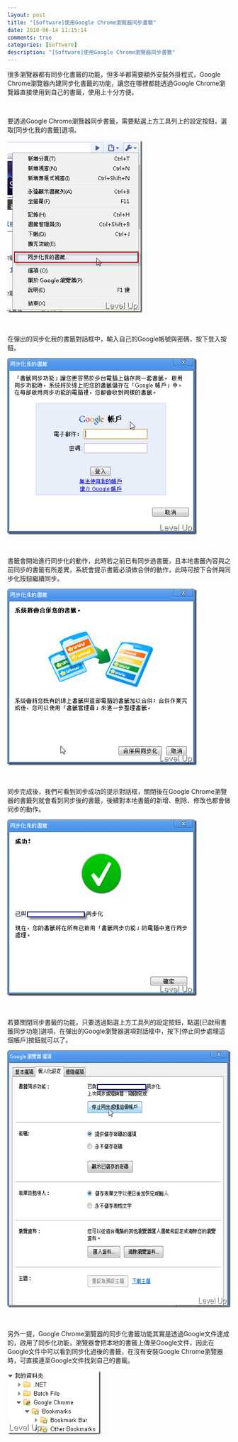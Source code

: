 ```yaml
---
layout: post
title: "[Software]使用Google Chrome瀏覽器同步書籤"
date: 2010-06-14 11:15:14
comments: true
categories: [Software]
description: "[Software]使用Google Chrome瀏覽器同步書籤"
---
```

<p>很多瀏覽器都有同步化書籤的功能，但多半都需要額外安裝外掛程式，Google Chrome瀏覽器內建同步化書籤的功能，讓您在哪裡都能透過Google Chrome瀏覽器直接使用到自己的書籤，使用上十分方便。</p>  <p> </p>  <p>要透過Google Chrome瀏覽器同步書籤，需要點選上方工具列上的設定按鈕，選取[同步化我的書籤]選項。</p>  <p><img style="border-bottom: 0px; border-left: 0px; display: inline; border-top: 0px; border-right: 0px" title="image" border="0" alt="image" src="\images\posts\15870\image_thumb.png" width="305" height="389" /></a> </p>  <p> </p>  <p>在彈出的同步化我的書籤對話框中，輸入自己的Google帳號與密碼，按下登入按鈕。</p>  <p><a href="http://files.dotblogs.com.tw/larrynung/1006/abaabe585dbd_962C/image_4.png"><img style="border-bottom: 0px; border-left: 0px; display: inline; border-top: 0px; border-right: 0px" title="image" border="0" alt="image" src="\images\posts\15870\image_thumb_1.png" width="428" height="398" /></a> </p>  <p> </p>  <p>書籤會開始進行同步化的動作，此時若之前已有同步過書籤，且本地書籤內容與之前同步的書籤有所差異，系統會提示書籤必須做合併的動作，此時可按下合併與同步化按鈕繼續同步。</p>  <p><a href="http://files.dotblogs.com.tw/larrynung/1006/abaabe585dbd_962C/image_6.png"><img style="border-bottom: 0px; border-left: 0px; display: inline; border-top: 0px; border-right: 0px" title="image" border="0" alt="image" src="\images\posts\15870\image_thumb_2.png" width="428" height="398" /></a> </p>  <p> </p>  <p>同步完成後，我們可看到同步成功的提示對話框，關閉後在Google Chrome瀏覽器的書籤列就會看到同步後的書籤，後續對本地書籤的新增、刪除、修改也都會做同步的動作。</p>  <p><a href="http://files.dotblogs.com.tw/larrynung/1006/abaabe585dbd_962C/image_8.png"><img style="border-bottom: 0px; border-left: 0px; display: inline; border-top: 0px; border-right: 0px" title="image" border="0" alt="image" src="\images\posts\15870\image_thumb_3.png" width="428" height="398" /></a> </p>  <p> </p>  <p>若要關閉同步書籤的功能，只要透過點選上方工具列的設定按鈕，點選[已啟用書籤同步功能]選項，在彈出的Google瀏覽器選項對話框中，按下[停止同步處理這個帳戶]按鈕就可以了。</p>  <p><a href="http://files.dotblogs.com.tw/larrynung/1006/abaabe585dbd_962C/image_12.png"><img style="border-bottom: 0px; border-left: 0px; display: inline; border-top: 0px; border-right: 0px" title="image" border="0" alt="image" src="\images\posts\15870\image_thumb_5.png" width="584" height="580" /></a></p>  <p> </p>  <p>另外一提，Google Chrome瀏覽器的同步化書籤功能其實是透過Google文件達成的，啟用了同步化功能，瀏覽器會把本地的書籤上傳至Google文件，因此在Google文件中可以看到同步化過後的書籤，在沒有安裝Google Chrome瀏覽器時，可直接連至Google文件找到自己的書籤。</p>  <p><a href="http://files.dotblogs.com.tw/larrynung/1006/abaabe585dbd_962C/image_10.png"><img style="border-bottom: 0px; border-left: 0px; display: inline; border-top: 0px; border-right: 0px" title="image" border="0" alt="image" src="\images\posts\15870\image_thumb_4.png" width="211" height="144" /></p>